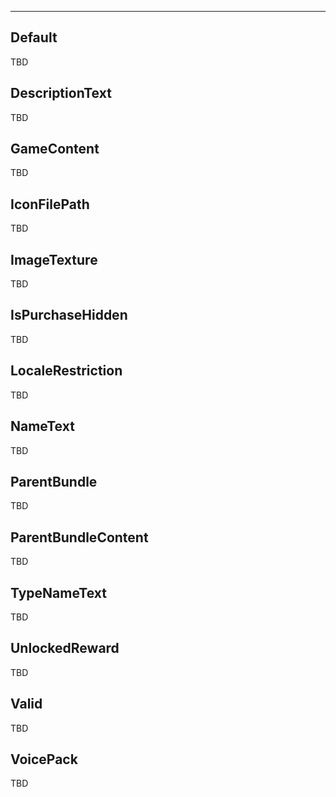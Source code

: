 ___

## Default

TBD

## DescriptionText

TBD

## GameContent

TBD

## IconFilePath

TBD

## ImageTexture

TBD

## IsPurchaseHidden

TBD

## LocaleRestriction

TBD

## NameText

TBD

## ParentBundle

TBD

## ParentBundleContent

TBD

## TypeNameText

TBD

## UnlockedReward

TBD

## Valid

TBD

## VoicePack

TBD